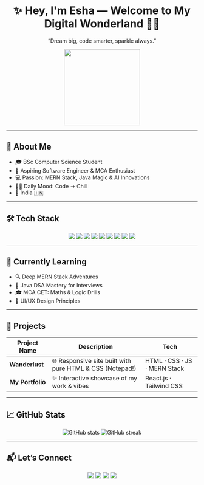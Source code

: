 <div align="center">
  <h1>✨ Hey, I'm Esha — Welcome to My Digital Wonderland 👩‍💻</h1>
  <p>“Dream big, code smarter, sparkle always.”</p>
</div>
<p align="center">
 <img src="https://media.giphy.com/media/Npdl9kOaKFJHuRCBGx/giphy.gif" width="200"/>
</p>

---

## 💖 About Me
- 🎓 BSc Computer Science Student  
- 🎯 Aspiring Software Engineer & MCA Enthusiast  
- 💻 Passion: MERN Stack, Java Magic & AI Innovations  
- 🏋️‍♀️ Daily Mood: Code → Chill  
- 📍 India 🇮🇳

---

## 🛠 Tech Stack
<p align="center">
  <img src="https://img.shields.io/badge/HTML5-⁠E34F26?style=flat-square&logo=html5&logoColor=white"/>
  <img src="https://img.shields.io/badge/CSS3-1572B6?style=flat-square&logo=css3&logoColor=white"/>
  <img src="https://img.shields.io/badge/JavaScript-F7DF1E?style=flat-square&logo=javascript&logoColor=black"/>
  <img src="https://img.shields.io/badge/React-20232A?style=flat-square&logo=react&logoColor=61DAFB"/>
  <img src="https://img.shields.io/badge/Node.js-339933?style=flat-square&logo=node.js&logoColor=white"/>
  <img src="https://img.shields.io/badge/Express.js-000000?style=flat-square&logo=express&logoColor=white"/>
  <img src="https://img.shields.io/badge/MongoDB-4EA94B?style=flat-square&logo=mongodb&logoColor=white"/>
  <img src="https://img.shields.io/badge/Java-007396?style=flat-square&logo=java&logoColor=white"/>
  <img src="https://img.shields.io/badge/Python-3776AB?style=flat-square&logo=python&logoColor=white"/>
</p>

---

## 🌱 Currently Learning
- 🔍 Deep MERN Stack Adventures  
- 🔢 Java DSA Mastery for Interviews  
- 🎓 MCA CET: Maths & Logic Drills  
- 🎨 UI/UX Design Principles

---

## 🚀 Projects
| Project Name         | Description                                                 | Tech               |
| -------------------- | ----------------------------------------------------------- | ------------------ |
| **Wanderlust**  | 🌐 Responsive site built with pure HTML & CSS (Notepad!)    | HTML · CSS · JS · MERN Stack  |
| **My Portfolio**     | ✨ Interactive showcase of my work & vibes                  | React.js · Tailwind CSS |

---

## 📈 GitHub Stats
<p align="center">
  <img src="https://github-readme-stats.vercel.app/api?username=esha-username&show_icons=true&theme=dracula" alt="GitHub stats" />
  <img src="https://github-readme-streak-stats.herokuapp.com/?user=esha-username&theme=dracula&hide_border=true" alt="GitHub streak" />
</p>

---

## 📬 Let’s Connect
<p align="center">
  <a href="mailto:esha@example.com"><img src="https://img.shields.io/badge/Gmail-D14836?style=flat-square&logo=gmail&logoColor=white"/></a>
  <a href="https://linkedin.com/in/esha-link"><img src="https://img.shields.io/badge/LinkedIn-0A66C2?style=flat-square&logo=linkedin&logoColor=white"/></a>
  <a href="https://github.com/esha-username"><img src="https://img.shields.io/badge/GitHub-181717?style=flat-square&logo=github&logoColor=white"/></a>
  <a href="https://your-portfolio.site"><img src="https://img.shields.io/badge/Portfolio-000000?style=flat-square&logo=vercel&logoColor=white"/></a>
</p>

<!--
**esha3123/esha3123** is a ✨ _special_ ✨ repository because its `README.md` (this file) appears on your GitHub profile.

Here are some ideas to get you started:

- 🔭 I’m currently working on ...
- 🌱 I’m currently learning ...
- 👯 I’m looking to collaborate on ...
- 🤔 I’m looking for help with ...
- 💬 Ask me about ...
- 📫 How to reach me: ...
- 😄 Pronouns: ...
- ⚡ Fun fact: ...
-->
